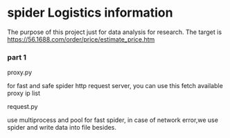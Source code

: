 # spider Logistics information
The purpose of this project just for data analysis for research.
The target is https://56.1688.com/order/price/estimate_price.htm

### part 1

proxy.py

for fast and safe spider http request server, you can use this fetch available proxy ip list

request.py

use multiprocess and pool for fast spider, in case of network error,we use spider and write data into file besides.
